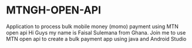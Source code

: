 # MTNGH-OPEN-API
Application to process bulk mobile money  (momo) payment using MTN open api
Hi Guys my name is Faisal Sulemana from Ghana. Join me to use MTN open api to create a bulk payment app using java and Android Studio
